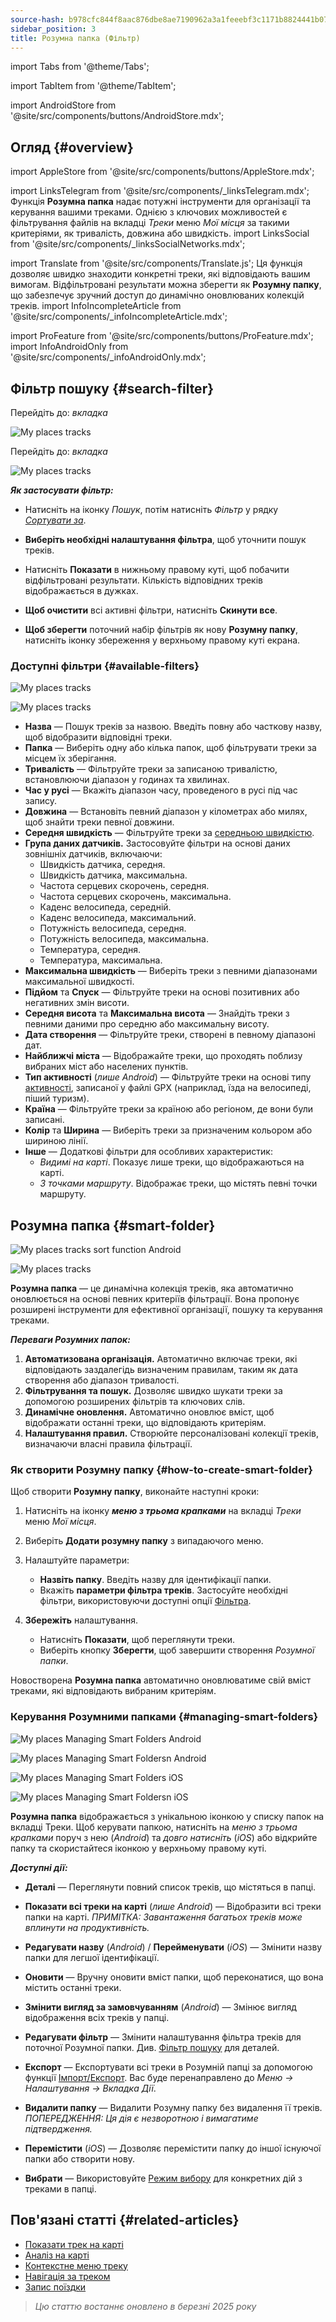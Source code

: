 ```yaml
---
source-hash: b978cfc844f8aac876dbe8ae7190962a3a1feeebf3c1171b8824441b07f979c4
sidebar_position: 3
title: Розумна папка (Фільтр)
---
```


import Tabs from '@theme/Tabs';

import TabItem from '@theme/TabItem';

import AndroidStore from '@site/src/components/buttons/AndroidStore.mdx';
## Огляд {#overview}
import AppleStore from '@site/src/components/buttons/AppleStore.mdx';

import LinksTelegram from '@site/src/components/_linksTelegram.mdx';
Функція **Розумна папка** надає потужні інструменти для організації та керування вашими треками. Однією з ключових можливостей є фільтрування файлів на вкладці *Треки* меню *Мої місця* за такими критеріями, як тривалість, довжина або швидкість.
import LinksSocial from '@site/src/components/_linksSocialNetworks.mdx';

import Translate from '@site/src/components/Translate.js';
Ця функція дозволяє швидко знаходити конкретні треки, які відповідають вашим вимогам. Відфільтровані результати можна зберегти як **Розумну папку**, що забезпечує зручний доступ до динамічно оновлюваних колекцій треків.
import InfoIncompleteArticle from '@site/src/components/_infoIncompleteArticle.mdx';

import ProFeature from '@site/src/components/buttons/ProFeature.mdx';
import InfoAndroidOnly from '@site/src/components/_infoAndroidOnly.mdx';

## Фільтр пошуку {#search-filter}

<Tabs groupId="operating-systems">

<TabItem value="android" label="Android">

Перейдіть до: *<Translate android="true" ids="shared_string_menu,shared_string_my_places,shared_string_gpx_files"/> вкладка*

![My places tracks](@site/static/img/personal/tracks/my_places_tracks_filter_2_andr.png)

</TabItem>

<TabItem value="ios" label="iOS">

Перейдіть до: *<Translate ios="true" ids="shared_string_menu,shared_string_my_places,shared_string_gpx_tracks"/> вкладка*

![My places tracks](@site/static/img/personal/tracks/my_places_tracks_filter_ios.png)

</TabItem>

</Tabs>

***Як застосувати фільтр:***

- Натисніть на іконку *Пошук*, потім натисніть *Фільтр* у рядку [*Сортувати за*](./manage-tracks.md#sort-by).

- **Виберіть необхідні налаштування фільтра**, щоб уточнити пошук треків.

- Натисніть **Показати** в нижньому правому куті, щоб побачити відфільтровані результати. Кількість відповідних треків відображається в дужках.

- **Щоб очистити** всі активні фільтри, натисніть **Скинути все**.

- **Щоб зберегти** поточний набір фільтрів як нову **Розумну папку**, натисніть іконку збереження у верхньому правому куті екрана.


### Доступні фільтри {#available-filters}

<Tabs groupId="operating-systems">

<TabItem value="android" label="Android">

![My places tracks](@site/static/img/personal/tracks/my_places_tracks_filter_andr.png)

</TabItem>

<TabItem value="ios" label="iOS">

![My places tracks](@site/static/img/personal/tracks/my_places_tracks_filter_2_ios.png)

</TabItem>

</Tabs>

- **Назва** — Пошук треків за назвою. Введіть повну або часткову назву, щоб відобразити відповідні треки.
- **Папка** — Виберіть одну або кілька папок, щоб фільтрувати треки за місцем їх зберігання.
- **Тривалість** — Фільтруйте треки за записаною тривалістю, встановлюючи діапазон у годинах та хвилинах.
- **Час у русі** — Вкажіть діапазон часу, проведеного в русі під час запису.
- **Довжина** — Встановіть певний діапазон у кілометрах або милях, щоб знайти треки певної довжини.
- **Середня швидкість** — Фільтруйте треки за [середньою швидкістю](../../widgets/info-widgets.md#average-speed).
- **Група даних датчиків.**
    Застосовуйте фільтри на основі даних зовнішніх датчиків, включаючи:
    - Швидкість датчика, середня.
    - Швидкість датчика, максимальна.
    - Частота серцевих скорочень, середня.
    - Частота серцевих скорочень, максимальна.
    - Каденс велосипеда, середній.
    - Каденс велосипеда, максимальний.
    - Потужність велосипеда, середня.
    - Потужність велосипеда, максимальна.
    - Температура, середня.
    - Температура, максимальна.
- **Максимальна швидкість** — Виберіть треки з певними діапазонами максимальної швидкості.
- **Підйом** та **Спуск** — Фільтруйте треки на основі позитивних або негативних змін висоти.
- **Середня висота** та **Максимальна висота** — Знайдіть треки з певними даними про середню або максимальну висоту.
- **Дата створення** — Фільтруйте треки, створені в певному діапазоні дат.
- **Найближчі міста** — Відображайте треки, що проходять поблизу вибраних міст або населених пунктів.
- **Тип активності** (*лише Android*) — Фільтруйте треки на основі типу [активності](../../map/tracks/track-context-menu.md#track-information-activity), записаної у файлі GPX (наприклад, їзда на велосипеді, піший туризм).
- **Країна** — Фільтруйте треки за країною або регіоном, де вони були записані.
- **Колір** та **Ширина** — Виберіть треки за призначеним кольором або шириною лінії.
- **Інше** — Додаткові фільтри для особливих характеристик:
    - *Видимі на карті*. Показує лише треки, що відображаються на карті.
    - *З точками маршруту*. Відображає треки, що містять певні точки маршруту.


## Розумна папка {#smart-folder}

<Tabs groupId="operating-systems">

<TabItem value="android" label="Android">

![My places tracks sort function Android](@site/static/img/personal/tracks/my_places_smart_folder_andr.png)

</TabItem>

<TabItem value="ios" label="iOS">

![My places tracks](@site/static/img/personal/tracks/my_places_smart_folder_ios.png)

</TabItem>

</Tabs>

**Розумна папка** — це динамічна колекція треків, яка автоматично оновлюється на основі певних критеріїв фільтрації. Вона пропонує розширені інструменти для ефективної організації, пошуку та керування треками.

***Переваги Розумних папок:***

1. **Автоматизована організація.**
    Автоматично включає треки, які відповідають заздалегідь визначеним правилам, таким як дата створення або діапазон тривалості.
2. **Фільтрування та пошук.**
    Дозволяє швидко шукати треки за допомогою розширених фільтрів та ключових слів.
3. **Динамічне оновлення.**
    Автоматично оновлює вміст, щоб відображати останні треки, що відповідають критеріям.
4. **Налаштування правил.**
    Створюйте персоналізовані колекції треків, визначаючи власні правила фільтрації.


### Як створити Розумну папку {#how-to-create-smart-folder}

Щоб створити **Розумну папку**, виконайте наступні кроки:

1. Натисніть на іконку ***меню з трьома крапками*** на вкладці *Треки* меню *Мої місця*.

2. Виберіть **Додати розумну папку** з випадаючого меню.

3. Налаштуйте параметри:
   - **Назвіть папку**. Введіть назву для ідентифікації папки.
   - Вкажіть **параметри фільтра треків**. Застосуйте необхідні фільтри, використовуючи доступні опції [Фільтра](#available-filters).

4. **Збережіть** налаштування.
    - Натисніть **Показати**, щоб переглянути треки.
    - Виберіть кнопку **Зберегти**, щоб завершити створення *Розумної папки*.

Новостворена **Розумна папка** автоматично оновлюватиме свій вміст треками, які відповідають вибраним критеріям.


### Керування Розумними папками {#managing-smart-folders}

<Tabs groupId="operating-systems">

<TabItem value="android" label="Android">

![My places Managing Smart Folders Android](@site/static/img/personal/tracks/my_places_smart_folder_2-1_andr.png)

![My places Managing Smart Foldersn Android](@site/static/img/personal/tracks/my_places_smart_folder_3_andr.png)

</TabItem>

<TabItem value="ios" label="iOS">

![My places Managing Smart Folders iOS](@site/static/img/personal/tracks/folder_menu_2_ios.png)

![My places Managing Smart Foldersn iOS](@site/static/img/personal/tracks/my_places_smart_folder_2_ios.png)

</TabItem>

</Tabs>

**Розумна папка** відображається з унікальною іконкою у списку папок на вкладці Треки. Щоб керувати папкою, натисніть на *меню з трьома крапками* поруч з нею (*Android*) та *довго натисніть* (*iOS*) або відкрийте папку та скористайтеся іконкою у верхньому правому куті.

***Доступні дії:***

- **Деталі** — Переглянути повний список треків, що містяться в папці.

- **Показати всі треки на карті** (*лише Android*) — Відобразити всі треки папки на карті.
    *ПРИМІТКА: Завантаження багатьох треків може вплинути на продуктивність.*

- **Редагувати назву** (*Android*) / **Перейменувати** (*iOS*) — Змінити назву папки для легшої ідентифікації.

- **Оновити** — Вручну оновити вміст папки, щоб переконатися, що вона містить останні треки.

- **Змінити вигляд за замовчуванням** (*Android*) — Змінює вигляд відображення всіх треків у папці.

- **Редагувати фільтр** — Змінити налаштування фільтра треків для поточної Розумної папки. Див. [Фільтр пошуку](#search-filter) для деталей.

- **Експорт** — Експортувати всі треки в Розумній папці за допомогою функції [Імпорт/Експорт](../../personal/import-export.md). Вас буде перенаправлено до *Меню → Налаштування → Вкладка Дії*.

- **Видалити папку** — Видалити Розумну папку без видалення її треків.
    *ПОПЕРЕДЖЕННЯ: Ця дія є незворотною і вимагатиме підтвердження.*

- **Перемістити** (*iOS*) — Дозволяє перемістити папку до іншої існуючої папки або створити нову.

- **Вибрати** — Використовуйте [Режим вибору](./manage-tracks.md#selection-mode) для конкретних дій з треками в папці.


## Пов'язані статті {#related-articles}

- [Показати трек на карті](../../map/tracks/index.md)
- [Аналіз на карті](../../map/tracks/index.md#analyze-track-on-map)
- [Контекстне меню треку](../../map/tracks/track-context-menu.md)
- [Навігація за треком](../../navigation/setup/gpx-navigation.md)
- [Запис поїздки](../../plugins/trip-recording.md)

> *Цю статтю востаннє оновлено в березні 2025 року*